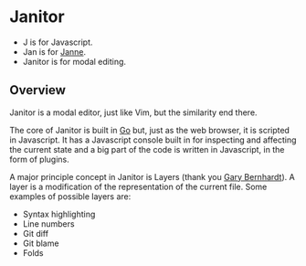 Janitor
=======

- J is for Javascript.
- Jan is for [Janne](http://www.github.com/janne/).
- Janitor is for modal editing.


Overview
--------
Janitor is a modal editor, just like Vim, but the similarity end there.

The core of Janitor is built in [Go](http://golang.org/) but, just as the web
browser, it is scripted in Javascript. It has a Javascript console built in for
inspecting and affecting the current state and a big part of the code is
written in Javascript, in the form of plugins.

A major principle concept in Janitor is Layers (thank you [Gary
Bernhardt](https://www.destroyallsoftware.com/talks/a-whole-new-world)). A
layer is a modification of the representation of the current file. Some
examples of possible layers are:

- Syntax highlighting
- Line numbers
- Git diff
- Git blame
- Folds

